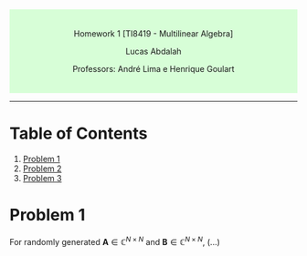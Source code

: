 <div style="background-color:rgb(100, 255, 100, 0.25); text-align:center; padding:20px">
<p> 
Homework 1 [TI8419 - Multilinear Algebra]

Lucas Abdalah

Professors: André Lima e Henrique Goulart

</p> 
</div>

- - - 

# Table of Contents
1. [Problem 1](#problem-1)
2. [Problem 2](#problem-2)
3. [Problem 3](#problem-3)

# Problem 1

For randomly generated $\mathbf{A} \in \mathbb{C}^{N\times N}$ and $\mathbf{B} \in \mathbb{C}^{N\times N}$, (...)